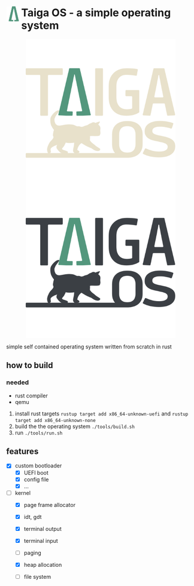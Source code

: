 # <img src="/res/images/logos/logo_minimalist.svg" alt="Taiga OS logo" title="logo" align="left" height="40" /> Taiga OS - a simple operating system
<p align="center">
<img src="/res/images/logos/logo_light.svg#gh-dark-mode-only" alt="taiga os logo" title="logo" align="center" height="400" />


<img src="/res/images/logos/logo_dark.svg#gh-light-mode-only" alt="Taiga OS logo" title="logo" align="center" height="400" />
</p>

simple self contained operating system written from scratch in rust 

## how to build
### needed
* rust compiler
* qemu

1. install rust targets   `rustup target add x86_64-unknown-uefi` and
    `rustup target add x86_64-unknown-none`
2. build the the operating system `./tools/build.sh`
3. run `./tools/run.sh`

## features

* [x] custom bootloader
    * [x] UEFI boot
    * [x] config file 
    * [x] ...

* [ ] kernel
    * [x] page frame allocator
    * [x] idt, gdt
    * [x] terminal output
    * [x] terminal input
    * [ ] paging
    * [x] heap allocation
    * [ ] file system

